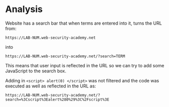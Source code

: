 # Analysis
Website has a search bar that when terms are entered into it, turns the URL from:
```
https://LAB-NUM.web-security-academy.net
```
into
```
https://LAB-NUM.web-security-academy.net/?search=TERM
```

This means that user input is reflected in the URL so we can try to add some JavaScript to the search box.

Adding in `<script> alert(0) </script>` was not filtered and the code was executed as well as reflected in the URL as:
```
https://LAB-NUM.web-security-academy.net/?search=%3Cscript%3Ealert%280%29%3C%2Fscript%3E
```